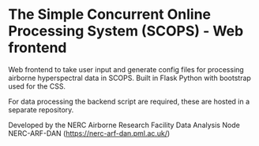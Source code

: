 # The Simple Concurrent Online Processing System (SCOPS) - Web frontend #

Web frontend to take user input and generate config files for processing airborne
hyperspectral data in SCOPS. Built in Flask Python with bootstrap used for the 
CSS.

For data processing the backend script are required, these are hosted in a 
separate repository.

Developed by the NERC Airborne Research Facility Data Analysis Node 
NERC-ARF-DAN (https://nerc-arf-dan.pml.ac.uk/)
